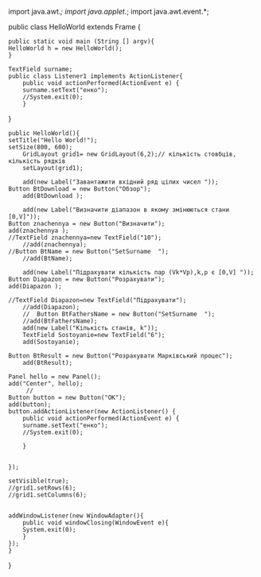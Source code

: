  import java.awt.*;
import java.applet.*;
import java.awt.event.*;

public class HelloWorld extends Frame {



    public static void main (String [] argv){
	HelloWorld h = new HelloWorld();
    }

    TextField surname;
    public class Listener1 implements ActionListener{
	    public void actionPerformed(ActionEvent e) {
		surname.setText("енко");
		//System.exit(0);
	    }
   }


    public HelloWorld(){
	setTitle("Hello World!");		
	setSize(800, 600);
        GridLayout grid1= new GridLayout(6,2);// кількість стовбців, кількість рядків
        setLayout(grid1);
	
        add(new Label("Завантажити вхідний ряд цілих чисел "));
	Button BtDownload = new Button("Обзор");
        add(BtDownload );

        add(new Label("Визначити діапазон в якому змінюються стани [0,V]"));
	Button znachennya = new Button("Визначити");
	add(znachennya );
	//TextField znachennya=new TextField("10");
        //add(znachennya);
	//Button BtName = new Button("SetSurname  ");
        //add(BtName);

        add(new Label("Підрахувати кількість пар (Vk*Vp),k,p є [0,V] "));
	Button Diapazon = new Button("Розрахувати");
	add(Diapazon );
        
	//TextField Diapazon=new TextField("Підрахувати");
        //add(Diapazon);
        //	Button BtFathersName = new Button("SetSurname  ");
        //add(BtFathersName);
        add(new Label("Кількість станів, k"));
        TextField Sostoyanie=new TextField("6");
        add(Sostoyanie);
      
	Button BtResult = new Button("Розрахувати Марківський процес");
        add(BtResult);

	Panel hello = new Panel();
	add("Center", hello);
         //
	Button button = new Button("OK");
	add(button);
	button.addActionListener(new ActionListener() {
	    public void actionPerformed(ActionEvent e) {
		surname.setText("енко");
		//System.exit(0);

	    }


	});

	setVisible(true);
	//grid1.setRows(6);
	//grid1.setColumns(6);


	addWindowListener(new WindowAdapter(){
	    public void windowClosing(WindowEvent e){ 
		System.exit(0);
	    }
	});
    }
}
